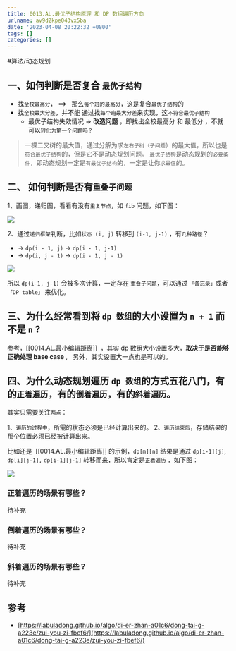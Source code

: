 ```yaml
---
title: 0013.AL.最优子结构原理 和 DP 数组遍历方向
urlname: av9d2kpe043vx5ba
date: '2023-04-08 20:22:32 +0800'
tags: []
categories: []
---
```


#算法/动态规划

## 一、如何判断是否复合 `最优子结构`

- 找`全校最高分`， ==>   那么`每个班的最高分`，这是复合`最优子结构`的
- 找`全校最大分差`，并不能 通过找`每个班最大分差`来实现，这`不符合最优子结构`
  - 最优子结构失效情况 => **改造问题** ，即找出全校最高分 和 最低分 ，不就可以`转化为第一个问题吗？`

> 一棵二叉树的最大值，通过分解为求`左右子树（子问题`）的最大值，所以也是`符合最优子结构`的，但是它不是动态规划问题。 `最优子结构`是动态规划的`必要条件`，即动态规划一定是`有最优子结构`的，一定是让你`求最值`的。

## 二、 如何判断是否有`重叠子问题`

1、画图，递归图，看看有没有`重复节点`，如 `fib` 问题，如下图：

![](https://blog-1310531898.cos.ap-beijing.myqcloud.com/Fv0UKCLCnR5087WwBsTH0nIBPxqN.png)

2、通过`递归框架`判断，比如`状态 (i, j)` 转移到 `(i-1, j-1)` ，有`几种路径`？

- → `dp(i - 1, j)` → `dp(i - 1, j-1)`
- → `dp(i, j - 1)` → `dp(i - 1, j - 1)`

![](https://blog-1310531898.cos.ap-beijing.myqcloud.com/FoljptucGI4o4cplL-bpk7Foi26v.png)

所以 `dp(i-1, j-1)` 会被多次计算，一定存在 `重叠子问题`，可以通过 `「备忘录」`或者`「DP table」` 来优化。

## 三、为什么经常看到将 `dp 数组`的大小设置为 `n + 1` 而不是 `n` ?

参考，[[0014.AL.最小编辑距离]]  ，其实 dp 数组大小设置多大，**取决于是否能够正确处理 base case** ,   另外，其实设置大一点也是可以的。

## 四、为什么动态规划遍历 `dp 数组`的方式五花八门，有的`正着遍历`，有的`倒着遍历`，有的`斜着遍历`。

其实只需要关注`两点`：

1、`遍历的过程中`，所需的状态必须是已经计算出来的。
2、`遍历结束后`，存储结果的那个位置必须已经被计算出来。

比如还是  [[0014.AL.最小编辑距离]] 的示例，`dp[m][n]` 结果是通过 `dp[i-1][j]`, `dp[i][j-1],` `dp[i-1][j-1]` 转移而来，所以肯定是`正着遍历` ，如下图：

![](https://blog-1310531898.cos.ap-beijing.myqcloud.com/FgHHtNqx4_1zcC5TZ8AUJ55yvXmk.png)

### 正着遍历的场景有哪些？

待补充

### 倒着遍历的场景有哪些？

待补充

### 斜着遍历的场景有哪些？

待补充

## 参考

- [https://labuladong.github.io/algo/di-er-zhan-a01c6/dong-tai-g-a223e/zui-you-zi-fbef6/](https://labuladong.github.io/algo/di-er-zhan-a01c6/dong-tai-g-a223e/zui-you-zi-fbef6/)
